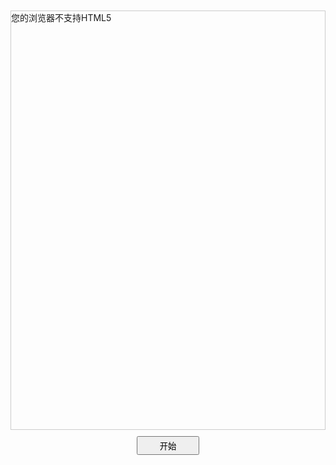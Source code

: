 <!DOCTYPE html>
<html>
<head>
	<meta charset="UTF-8">
<style>
	*{margin:0;padding:0;}
	body{overflow:hidden;}
	canvas{display:block;border:1px solid #ccc;margin:10px auto;}
	input[type='button']{width:100px;height:30px;line-height:30px;cursor:pointer;}
</style>
</head>
<body>
<canvas id="canvas1" width="450" height="600">您的浏览器不支持HTML5</canvas>
<div style="height:50px;text-align:center;line-height:50px;">
	<input id="stop" type="button" value="开始" >
	<input id="restart" type="button" value="重新开始" style="display:none;float:right;margin-top:10px;" >
	<!-- 一开始只有“开始”按钮，“重新开始”按钮并不显示，只有在“暂停”按钮点击后，该按钮才会显示 -->
</div>
<script>
window.onload = function(){
	var cvs = document.getElementById('canvas1');
	var ctx = cvs.getContext("2d");
	
	var contarr = [];
	//主要数组，整个面板,是contarr[i][j]的格式，表示面板上第i行第j列的方格，值可以为0或1，0表示这个面板这个坐标对应没有方块，1表示对应的有方块
	var nowrect = [];//正在运动的方块
	var nextrect = [];//下一个方块
	var num = 0;//分数
	var timeline;//计时器
	var stop = true;//是否暂停
	var speed = 400;//速度 / 毫秒
	//4个小方块组成的方块的所有可能的形状（共16种）如下，方块分布在4行4列的格局里，4个小方块要能连成一个整体,1表示此处有一个方块，0表示此处没有方块
	var createRect = [[ //创建方块形状
			[0,0,0,0],
			[0,0,0,0],
			[1,1,1,1],
			[0,0,0,0]
		],[
			[0,0,0,0],
			[0,1,1,0],
			[0,1,1,0],
			[0,0,0,0]
		],[
			[0,0,0,0],
			[1,1,1,0],
			[0,1,0,0],
			[0,0,0,0]
		],[
			[0,1,1,0],
			[0,1,0,0],
			[0,1,0,0],
			[0,0,0,0]
		],[
			[0,1,1,0],
			[0,0,1,0],
			[0,0,1,0],
			[0,0,0,0]
		],[
			[0,1,0,0],
			[0,1,1,0],
			[0,0,1,0],
			[0,0,0,0]
		],[
			[0,0,1,0],
			[0,1,1,0],
			[0,1,0,0],
			[0,0,0,0]
		],[
			[0,1,0,0],
			[0,1,0,0],
			[0,1,0,0],
			[0,1,0,0]
		]];
	//初始化
	init();
	function init(){
		contarr = [];//主要数组，整个画板。用contarr[i][j]来表示面板上第i行第j列的方格
		nowrect = [];//正在运动的方块，此时的方块，用nowrect[i][j]来表示：选取在这4个方格的行和列，第i行第j列的方格（例如一个田字型的4个方块，nowrect[0][0]表示其左上角的一个方块）
		nextrect = [];//下一个方块
		num = 0;//分数
		timeline = null;//计时器
		stop = true;//是否暂停
		//添加背景
		ctx.fillStyle = "#000000";
		ctx.strokeStyle = "#ffffff";
		ctx.fillRect(0,0,450,600);//canvas的width:450和高度600，先是画了一个全黑的画布
		ctx.clearRect(20,25,275,550);//在left20,top25处选取宽度275，高度550的区域清空（用来画俄罗斯方块的画板）
		ctx.fillStyle = "#ffffff";//字体填充为白色
		ctx.font = "20px 黑体";
		ctx.textAlign = "left";
		ctx.fillText("下一个:",325,50,100);
		ctx.clearRect(325,70,100,100);//在left325,top70处选取宽度100，高度100（25*4）的区域清空（用来画"下一个"的画板）
		ctx.fillText("得分:",325,260,100);//在left325,top260处选取宽度100（25*4），用来填“得分”二字
		ctx.fillText("0",325,300,100);//默认得分为0
		ctx.strokeStyle = "#cccccc";
		ctx.lineWidth = 1;
		ctx.fillStyle = "#3A70A3";
		//填充面板数组
		for(var i=0;i<22;i++){   //22行
			var arr = [];
			for(var j=0;j<11;j++){arr.push(0);};  //11列，先初始化，都存入0
			contarr.push(arr);
		}
		contdraw();//绘制主面板
		rectdraw();//绘制窗口面板
		//暂停
		document.getElementById("stop").onclick = function(){
		//左侧的开始按钮在被电击后显示“暂停”，在“暂停按钮”被点击后又变为“开始”
			document.getElementById("restart").style.display = 'block';//暂停按钮点击后，“重新开始”按钮由默认的不显示变为显示
			if(stop){//左侧的开始按钮在被电击后显示“暂停”，在“暂停按钮”被点击后又变为“开始”
				timeline = setInterval(function(){move(0,1);},speed);//暂停，设置时间间隔,speed为400ms
				this.value = "暂停";
			}else{
				clearInterval(timeline);
				this.value = "开始";
			}
			stop = !stop;
		}
		//重新开始
		document.getElementById("restart").onclick = function(){
			clearInterval(timeline);           //开始，清除时间间隔
			document.getElementById("stop").value = "开始";
			init();//重新开始，初始化
		}
		//键盘事件,响应键盘的移动命令
		document.onkeyup=function(event){
			var e = event || window.event || arguments.callee.caller.arguments[0];
			if(e && e.keyCode==37){
				move(-1,0);//left方向键,向左移动一格
			}else if(e && e.keyCode == 39){
				move(1,0);//right方向键，向右移动一格
			}else if(e && e.keyCode == 40){
				move(0,1);//down方向键，向下移动一格
			}else if(e && e.keyCode == 38){
				rotate();//up方向键，用于旋转方块更改方块的形状
			}
        }; 
	};
	//旋转方块,即在4行4列的方块阵里
	function rotate(){
		//清除
		for(var i=0;i<nowrect.length;i++){  //此时4个方块共占几行  //对此时的4个方块进行设置
			for(var j=0;j<nowrect[i].length;j++){//此时4个方块共占几列
				if(nowrect[i][j]){
					var px = 20+(j+nowrect.left)*25;//方块组的第j列所在位置，25是每个方块的宽度，20是画布的左侧边的宽度
					var py = 25+(i+nowrect.top)*25;//方块组的第i行所在位置，是画布的上下的边的宽度也是25
					if(!(i+nowrect.top<0)){//此时4个方块不是在第1行，即已经从上面下来了
						contarr[i+nowrect.top][j+nowrect.left] = 0;//将其设置为0.表示清除当前方块,以便画新的旋转后的方块组
					};						
				}
			}
		}
		//创建旋转后的形状
		var rot = [];
		var saver;  //保存方块形状
		for(var i=0;i<nowrect.length;i++){rot.unshift([]);}  //rot.unshift([])向rot数组的开头添加一个或更多元素，先初始化
		for(i=0;i<nowrect.length;i++){				//对此时的4个方块进行设置
			for(var j=0;j<nowrect[i].length;j++){
				rot[j].unshift(nowrect[i][j]);//将此时方块组的位置存到rot数组中
			}
		}
		rot.left = nowrect.left;
		rot.top = nowrect.top;
		saver = nowrect;//保存此时的方块形状
		nowrect = rot;
		//如果不可以旋转则nowrect不变
		if(ifmove(0,0)!=1){nowrect = saver;}		//不能移动，则将刚才保存的方块形状赋给此时的方块组	
		for(i=0;i<nowrect.length;i++){				//对此时的4个方块进行设置
			for(j=0;j<nowrect[i].length;j++){
				if(i+nowrect.top<0){continue;}//此时4个方块在还没到第1行，刚从上面下来，则继续
				if(nowrect[i][j]){
					contarr[i+nowrect.top][j+nowrect.left] = 1;
				}
			}
		}
		contdraw();
	}
	//移动方块，mx和my只能为0、1、-1，因为，每次只能移动一格，mx表示左右方向的移动（mx为-1表示向左移动，mx为1表示向右移动），my表示上下方向的移动（my为1表示向下移动）
	function move(mx,my){
		//清除数组中的当前方块
		for(var i=0;i<nowrect.length;i++){
			for(var j=0;j<nowrect[i].length;j++){      //对此时的4个方块进行设置
				if(nowrect[i][j]){
					var px = 20+(j+nowrect.left)*25;
					var py = 25+(i+nowrect.top)*25;
					if(!(i+nowrect.top<0)){//此时4个方块不是在第1行，即已经从上面下来了
						contarr[i+nowrect.top][j+nowrect.left] = 0;  //将其设置为0.表示清除当前方块
					};					
				}
			}
		}
		var state = ifmove(mx,my);//可以怎么移动的状态， 0：往下不可移动，1：可以移动，2：左右不可移动
		if(state){//如果可以移动，则 top,left += my,mx
			if(state !=2){  //不是左右不可移动，即可以左右和朝下移动。
						//nowrect.top和nowrect.left表示4个方块在移动之后的top和left的位置
				nowrect.top += my;    //4个方块在朝下移动的可能值的移动之后在垂直方向的位置（即第几行）
				nowrect.left += mx;   //4个方块在左右移动的可能值的移动之后在水平方向的位置（即第几列）
			}

			//将4个方块移动到的某个位置画出来
			for(i=0;i<nowrect.length;i++){        //对此时的4个方块进行设置
				for(j=0;j<nowrect[i].length;j++){
					if(i+nowrect.top<0){continue;}//此时4个方块在还没到第1行，刚从上面下来，则继续
					if(nowrect[i][j]){
						contarr[i+nowrect.top][j+nowrect.left] = 1;
						//[i+nowrect.top]为第几行，[j+nowrect.left]为第几列，contarr[i+nowrect.top][j+nowrect.left]为在面板的对应的行和列的位置的方块，将其设置为1.表示将当前坐标方块设置为存在，即面板中nowrect每次移动到某个位置，都将该4个方块画出来。
					}
				}
			}
		}else{//如果不能移动，则数组添加原位置方块
			for(i=0;i<nowrect.length;i++){		 //对此时的4个方块进行设置
				for(j=0;j<nowrect[i].length;j++){
					if(i+nowrect.top<0){continue;}//此时4个方块在还没到第1行，刚从上面下来，则继续
					if(nowrect[i][j]){
						contarr[i+nowrect.top][j+nowrect.left] = 1;//将其设置为1.表示将当前坐标方块设置为存在
					}
				}
			}
//------------------------------------------------- 计算得分----------------------------------------------------------
			var clr = [];//该数组用来记录铺满了几行
			for(i=0;i<contarr.length;i++){		//对画板数组进行检测来计算分数
				var boo = 0;
				for(j=0;j<contarr[i].length;j++){  
					if(contarr[i][j]){boo++}  //判断一行的所有列是否全被铺满，如果是，得11分
				}
				if(boo==11){//如果一行全铺满了（一行有11列），则得100分
					num += 100;fraction(num);//得到游戏得分
					clr.push(i);//铺满了几行了
				}
			}
//-------------------------------------------消除,每铺满一行，该行就消除---------------------------------------------
			for(i=0;i<clr.length;i++){                              
				var id = clr.length-i-1;//在铺满方格的行中，从排在最下面的行最先消除
				contarr.splice(clr[id],1);//从数组删除该行
			}
			for(i=0;i<clr.length;i++){
				var n = [];
				for(j=0;j<contarr[0].length;j++){n.push(0);}
				contarr.unshift(n);//把面板的底部铺满的方格删除后，要在面板第一行添加一行空的方格
			}
			//游戏结束,如果方块累积到第1行，第1行的所有列均不为空即均有方块，则游戏结束
			for(i=0;i<contarr[0].length;i++){if(contarr[0][i]){alert("游戏结束");clearInterval(timeline);return false;}}
			rectdraw();//绘制"下一个"的窗口面板
		}
		contdraw();//绘制主面板
	}
	//判断是否可以移动,即在水平方线和垂直方向移动了mx、my之后，是否还可以移动
	function ifmove(mx,my){
	//ifmove(mx,my),mx和my分别为在行和列上的移动步数（mx为1表示向右移动一格，为-1表示向左移动一格，my为1表示向下移动一格），该函数可能的返回值为：0,1,2（ 0：往下不可移动，1：可以移动，2：左右不可移动）
		var boo = 1;
		for(var i=0;i<nowrect.length;i++){//对此时的4个方块进行判断
			for(var j=0;j<nowrect[i].length;j++){
				if(nowrect[i][j]){
					var px = j+nowrect.left+mx;//表示这4个方块在列上可能移动到的地方
					var py = i+nowrect.top+my; //表示这4个方块在行上可能移动到的地方
					if(px<0){return 2;}// px<0即到第1列了，左右不可移动
					if(px>10){return 2;}// px>10即到第11列了，左右不可移动
					if(py<0){continue;} //第0行，继续
					if(py>21){return 0;}//py>21即到第22行了，往下不可移动
					var fr = contarr[py][px];//py行px列的方格
					if(fr!=0){  //contarr[py][px]处的方格不为空
						if(mx==0){return 0;}//往下不可移动
						if(my==0){return 2;}// 左右不可移动
					}
				}
			}
		}
		// 0：往下不可移动，1：可以移动，2：左右不可移动
		return boo;
	}
	//绘制"下一个"的窗口面板（4行4列，并且里面每次都要产生新的方块组）
	function rectdraw(){
		//------------------------------------先产生"下一个"的窗口面板里的方块组内容-----------------------------------
		if(nextrect.length == 0){
			nowrect = Box();  //还没产生下一个掉下来的方块组（即nextrect.length == 0）时，随机产生4个方块的形状
		}else{
			nowrect = nextrect;//刚才产生的方块组掉下来之后，就再产生下一个方块组
		}
		nowrect.top = -4;//此时方块组的位置：left:4,top:-4（即占有了面板第一行上面还没下来的4行和1到4列）
		nowrect.left = 4;
		nextrect = Box();     //随机产生4个方块的形状
		//-----------------------------------再将产生的方块组内容画到"下一个"的窗口面板里，分两步：先画4*4窗口面板，再画刚才产生的方块组
		for(var i=0;i<nextrect.length;i++){  //下个方块组的列数
			for(var j=0;j<nextrect[i].length;j++){//该方块组每列对应的行数
				//每个小方块的宽高均为25。"下一个"的窗口面板对应整个canvas的位置是：left:325,top:70
				var wx = 325+(j*25);//循环地，这是方块组中某个方块在水平方向所占有的位置
				var wy = 70+(i*25);//循环地，这是方块组中某个方块在垂直方向所占有的位置
				ctx.clearRect(wx,wy,25,25);
				if(nextrect[i][j]){  //若方块组内的该方块存在
					ctx.strokeRect(wx,wy,25,25);
					ctx.fillRect(wx+1,wy+1,23,23);//填充方块组的该方块，给方块（宽度为25）填充蓝色（为留缝隙，填充的宽度为23）
				}else{
					ctx.strokeRect(wx,wy,25,25);//若方块组内的该方块不存在，就只描边不填充
				}
			}
		}
	}
	//绘制主面板
	function contdraw(){
		for(var i=0;i<contarr.length;i++){
			for(var j=0;j<contarr[i].length;j++){
				var wx = 20+(j*25);//在主面板上把主面板上的方块组画出来
				var wy = 25+(i*25);//
				ctx.clearRect(wx,wy,25,25);
				if(contarr[i][j]){//该位置的方块若有，则填充
					ctx.fillRect(wx+1,wy+1,23,23);//给方块（宽度为25）填充蓝色（为留缝隙，填充的宽度为23）	
				}else{//否则只给面板描边
					ctx.strokeRect(wx,wy,25,25);
				}
			}
		}
	};
	//修改分数,显示在得分上，num就是得到的分数
	function fraction(num){
		var fillcolor = ctx.fillStyle;
		ctx.fillStyle = "#000000";
		ctx.fillRect(325,280,100,20);//在left325,top280处选取宽度100（25*4），高度20的区域用来填得分
		ctx.fillStyle = "#ffffff";//字体为白色
		ctx.fillText(num,325,300,100);
		ctx.fillStyle = fillcolor;
	};
	//返回随机形状
	function Box(){
		var len = createRect.length;//createRect里面共有8中形状的方块组，len为8
		var rtvalue = createRect[parseInt(Math.random()*len)];//随机选一个1~8的数字，从里面选一个方块组
		return rtvalue;
	}
}
</script>
</body>
</html>
